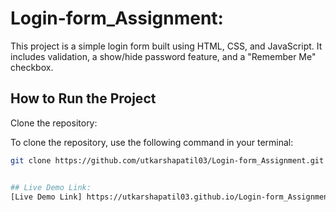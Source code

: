 # Login-form_Assignment: 
This project is a simple login form built using HTML, CSS, and JavaScript. It includes validation, a show/hide password feature, and a "Remember Me" checkbox.

## How to Run the Project

Clone the repository:

To clone the repository, use the following command in your terminal:
```bash
git clone https://github.com/utkarshapatil03/Login-form_Assignment.git


## Live Demo Link:
[Live Demo Link] https://utkarshapatil03.github.io/Login-form_Assignment/
